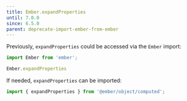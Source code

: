 ```yaml
---
title: Ember.expandProperties
until: 7.0.0
since: 6.5.0
parent: deprecate-import-ember-from-ember
---
```



Previously, `expandProperties` could be accessed via the `Ember` import:
```js
import Ember from 'ember';

Ember.expandProperties
```

If needed, `expandProperties` can be imported:
```js
import { expandProperties } from '@ember/object/computed';
```
